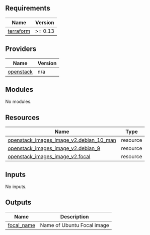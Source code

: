 <!-- BEGIN_TF_DOCS -->
## Requirements

| Name | Version |
|------|---------|
| <a name="requirement_terraform"></a> [terraform](#requirement\_terraform) | >= 0.13 |

## Providers

| Name | Version |
|------|---------|
| <a name="provider_openstack"></a> [openstack](#provider\_openstack) | n/a |

## Modules

No modules.

## Resources

| Name | Type |
|------|------|
| [openstack_images_image_v2.debian_10_man](https://registry.terraform.io/providers/terraform-provider-openstack/openstack/latest/docs/resources/images_image_v2) | resource |
| [openstack_images_image_v2.debian_9](https://registry.terraform.io/providers/terraform-provider-openstack/openstack/latest/docs/resources/images_image_v2) | resource |
| [openstack_images_image_v2.focal](https://registry.terraform.io/providers/terraform-provider-openstack/openstack/latest/docs/resources/images_image_v2) | resource |

## Inputs

No inputs.

## Outputs

| Name | Description |
|------|-------------|
| <a name="output_focal_name"></a> [focal\_name](#output\_focal\_name) | Name of Ubuntu Focal image |
<!-- END_TF_DOCS -->
